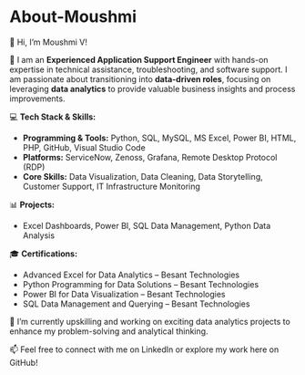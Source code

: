 # About-Moushmi

👋 Hi, I’m Moushmi V!

🎯 I am an **Experienced Application Support Engineer** with hands-on expertise in technical assistance, troubleshooting, and software support. I am passionate about transitioning into **data-driven roles**, focusing on leveraging **data analytics** to provide valuable business insights and process improvements.

💻 **Tech Stack & Skills:**
- **Programming & Tools:** Python, SQL, MySQL, MS Excel, Power BI, HTML, PHP, GitHub, Visual Studio Code
- **Platforms:** ServiceNow, Zenoss, Grafana, Remote Desktop Protocol (RDP)
- **Core Skills:** Data Visualization, Data Cleaning, Data Storytelling, Customer Support, IT Infrastructure Monitoring

📊 **Projects:**
- Excel Dashboards, Power BI, SQL Data Management, Python Data Analysis

🎓 **Certifications:**
- Advanced Excel for Data Analytics – Besant Technologies
- Python Programming for Data Solutions – Besant Technologies
- Power BI for Data Visualization – Besant Technologies
- SQL Data Management and Querying – Besant Technologies

🌱 I’m currently upskilling and working on exciting data analytics projects to enhance my problem-solving and analytical thinking.

📫 Feel free to connect with me on LinkedIn or explore my work here on GitHub!
